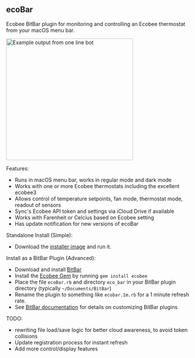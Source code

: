 ecoBar
---
Ecobee BitBar plugin for monitoring and controlling an Ecobee thermostat from your macOS menu bar.

<img src="https://raw.githubusercontent.com/robzr/ecobar/master/images/screenshot.png" 
  alt="Example output from one line bot" width=344 height=330>

Features:
- Runs in macOS menu bar, works in regular mode and dark mode
- Works with one or more Ecobee thermostats including the excellent ecobee3
- Allows control of temperature setpoints, fan mode, thermostat mode, readout of sensors
- Sync's Ecobee API token and settings via iCloud Drive if available
- Works with Farenheit or Celcius based on Ecobee setting
- Has update notification for new versions of ecoBar

Standalone Install (Simple):
- Download the [installer image](https://github.com/robzr/ecobar/blob/master/ecoBar.dmg?raw=true) and run it.

Install as a BitBar Plugin (Advanced):
- Download and install [BitBar](http://getbitbar.com)
- Install the [Ecobee Gem](https://rubygems.org/gems/ecobee) by running `gem install ecobee`
- Place the file `ecoBar.rb` and directory `eco_bar` in your BitBar plugin directory (typically `~/Documents/BitBar`)
- Rename the plugin to something like `ecobar.1m.rb` for a 1 minute refresh rate.
- See [BitBar documentation](https://github.com/matryer/bitbar/blob/master/README.md) for details on customizing BitBar plugins

TODO:
- rewriting file load/save logic for better cloud awareness, to avoid token collisions
- Update registration process for instant refresh
- Add more control/display features
